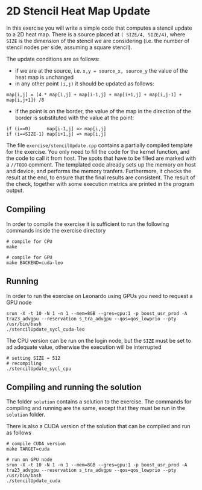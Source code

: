# 2D Stencil Heat Map Update
In this exercise you will write a simple code that computes a stencil update to a 2D heat map. There is a source placed at `( SIZE/4, SIZE/4)`, where `SIZE` is the dimension of the stencil we are considering (i.e. the number of stencil nodes per side, assuming a square stencil).

The update conditions are as follows:

- if we are at the source, i.e. `x,y = source_x, source_y` the value of the heat map is unchanged
- in any other point `(i,j)` it should be updated as follows:
```
map[i,j] = (4 * map[i,j] + map[i-1,j] + map[i+1,j] + map[i,j-1] + map[i,j+1]) /8
```
- if the point is on the border, the value of the map in the direction of the border is substituted with the value at the point:
```
if (i==0)      map[i-1,j] => map[i,j]
if (i==SIZE-1) map[i+1,j] => map[i,j]
```

The file `exercise/stencilUpdate.cpp` contains a partially compiled template for the exercise. You only need to fill the code for the kernel function, and the code to call it from host. The spots that have to be filled are marked with a `//TODO` comment. The templated code already sets up the memory on host and device, and performs the memory tranfers. Furthermore, it checks the result at the end, to ensure that the final results are consistent. The result of the check, together with some execution metrics are printed in the program output.
## Compiling
In order to compile the exercise it is sufficient to run the following commands inside the exercise directory
```shell
# compile for CPU
make

# compile for GPU
make BACKEND=cuda-leo
```
## Running
In order to run the exercise on Leonardo using GPUs you need to request a GPU node
```shell
srun -X -t 10 -N 1 -n 1 --mem=8GB --gres=gpu:1 -p boost_usr_prod -A tra23_advgpu --reservation s_tra_advgpu --qos=qos_lowprio --pty /usr/bin/bash
./stencilUpdate_sycl_cuda-leo
```
The CPU version can be run on the login node, but the `SIZE` must be set to ad adequate value, otherwise the execution will be interrupted
```shell
# setting SIZE = 512
# recompiling
./stencilUpdate_sycl_cpu
```
## Compiling and running the solution
The folder `solution` contains a solution to the exercise. The commands for compiling and running are the same, except that they must be run in the `solution` folder.

There is also a CUDA version of the solution that can be compiled and run as follows
```shell
# compile CUDA version
make TARGET=cuda

# run on GPU node
srun -X -t 10 -N 1 -n 1 --mem=8GB --gres=gpu:1 -p boost_usr_prod -A tra23_advgpu --reservation s_tra_advgpu --qos=qos_lowprio --pty /usr/bin/bash
./stencilUpdate_cuda
```
